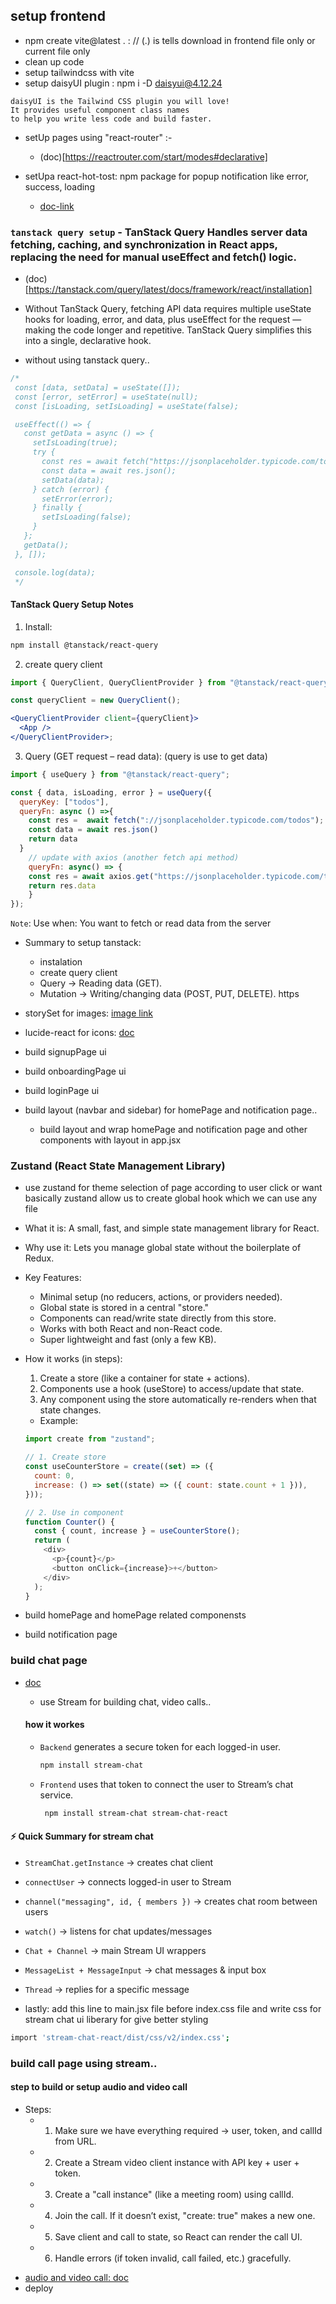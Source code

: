 ## setup frontend

- npm create vite@latest . : // (.) is tells download in frontend file only or current file only
- clean up code
- setup tailwindcss with vite
- setup daisyUI plugin : npm i -D daisyui@4.12.24

```
daisyUI is the Tailwind CSS plugin you will love!
It provides useful component class names
to help you write less code and build faster.
```

- setUp pages using "react-router" :-

  - (doc)[https://reactrouter.com/start/modes#declarative]

- setUpa react-hot-tost: npm package for popup notification like error, success, loading

  - [doc-link](https://react-hot-toast.com)

### `tanstack query setup` - TanStack Query Handles server data fetching, caching, and synchronization in React apps, replacing the need for manual useEffect and fetch() logic.

- (doc)[https://tanstack.com/query/latest/docs/framework/react/installation]
- Without TanStack Query, fetching API data requires multiple useState hooks for loading, error, and data, plus useEffect for the request — making the code longer and repetitive. TanStack Query simplifies this into a single, declarative hook.

- without using tanstack query..

```jsx
/*
 const [data, setData] = useState([]);
 const [error, setError] = useState(null);
 const [isLoading, setIsLoading] = useState(false);

 useEffect(() => {
   const getData = async () => {
     setIsLoading(true);
     try {
       const res = await fetch("https://jsonplaceholder.typicode.com/todos");
       const data = await res.json();
       setData(data);
     } catch (error) {
       setError(error);
     } finally {
       setIsLoading(false);
     }
   };
   getData();
 }, []);

 console.log(data);
 */
```

#### TanStack Query Setup Notes

1. Install:

```bash
npm install @tanstack/react-query
```

2. create query client

```jsx
import { QueryClient, QueryClientProvider } from "@tanstack/react-query";

const queryClient = new QueryClient();

<QueryClientProvider client={queryClient}>
  <App />
</QueryClientProvider>;
```

3. Query (GET request – read data): (query is use to get data)

```jsx
import { useQuery } from "@tanstack/react-query";

const { data, isLoading, error } = useQuery({
  queryKey: ["todos"],
  queryFn: async () =>{
    const res =  await fetch("://jsonplaceholder.typicode.com/todos");
    const data = await res.json()
    return data
  }
    // update with axios (another fetch api method)
    queryFn: async() => {
    const res = await axios.get("https://jsonplaceholder.typicode.com/todos")
    return res.data
    }
});
```

`Note`: Use when: You want to fetch or read data from the server

- Summary to setup tanstack:

  - instalation
  - create query client
  - Query → Reading data (GET).
  - Mutation → Writing/changing data (POST, PUT, DELETE).
    https

- storySet for images: [image link](https://storyset.com/search?q=video%20call)
- lucide-react for icons: [doc](https://lucide.dev/guide/packages/lucide-react)

- build signupPage ui
- build onboardingPage ui
- build loginPage ui

- build layout (navbar and sidebar) for homePage and notification page..

  - build layout and wrap homePage and notification page and other components with layout in app.jsx

### Zustand (React State Management Library)

- use zustand for theme selection of page according to user click or want basically zustand allow us to create global hook which we can use any file

- What it is: A small, fast, and simple state management library for React.
- Why use it: Lets you manage global state without the boilerplate of Redux.

- Key Features:

  - Minimal setup (no reducers, actions, or providers needed).
  - Global state is stored in a central "store."
  - Components can read/write state directly from this store.
  - Works with both React and non-React code.
  - Super lightweight and fast (only a few KB).

- How it works (in steps):

  1. Create a store (like a container for state + actions).
  2. Components use a hook (useStore) to access/update that state.
  3. Any component using the store automatically re-renders when that state changes.

  - Example:

  ```js
  import create from "zustand";

  // 1. Create store
  const useCounterStore = create((set) => ({
    count: 0,
    increase: () => set((state) => ({ count: state.count + 1 })),
  }));

  // 2. Use in component
  function Counter() {
    const { count, increase } = useCounterStore();
    return (
      <div>
        <p>{count}</p>
        <button onClick={increase}>+</button>
      </div>
    );
  }
  ```

- build homePage and homePage related componensts
- build notification page

### build chat page

- [doc](https://getstream.io/chat/docs/react/)

  - use Stream for building chat, video calls..

  #### how it workes

  - `Backend` generates a secure token for each logged-in user.
    ```bash
    npm install stream-chat
    ```
  - `Frontend` uses that token to connect the user to Stream’s chat service.
    ```bash
     npm install stream-chat stream-chat-react
    ```

#### ⚡ Quick Summary for stream chat

- `StreamChat.getInstance` → creates chat client
- `connectUser` → connects logged-in user to Stream
- `channel("messaging", id, { members })` → creates chat room between users
- `watch()` → listens for chat updates/messages
- `Chat + Channel` → main Stream UI wrappers
- `MessageList + MessageInput` → chat messages & input box
- `Thread` → replies for a specific message

- lastly: add this line to main.jsx file before index.css file and write css for stream chat ui liberary for give better styling

```bash
import 'stream-chat-react/dist/css/v2/index.css';
```

### build call page using stream..

#### step to build or setup audio and video call

- Steps:
  - 1.  Make sure we have everything required → user, token, and callId from URL.
  - 2.  Create a Stream video client instance with API key + user + token.
  - 3.  Create a "call instance" (like a meeting room) using callId.
  - 4.  Join the call. If it doesn’t exist, "create: true" makes a new one.
  - 5.  Save client and call to state, so React can render the call UI.
  - 6.  Handle errors (if token invalid, call failed, etc.) gracefully.

* [audio and video call: doc](https://getstream.io/video/sdk/react/tutorial/video-calling/)
* deploy
